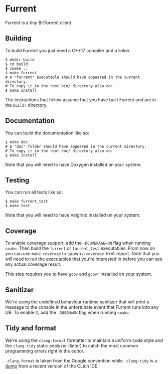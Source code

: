 # Furrent
Furrent is a tiny BitTorrent client

## Building
To build Furrent you just need a C++17 compiler and a linker.
```shell
$ mkdir build
$ cd build
$ cmake ..
$ make furrent
# A "furrent" executable should have appeared in the current directory.
# To copy it in the root bin/ directory also do:
$ make install
```
The instructions that follow assume that you have built Furrent and are in the `build/` directory.

## Documentation
You can build the documentation like so:
```shell
$ make doc
# A "doc" folder should have appeared in the current directory.
# To copy it in the root doc/ directory also do:
$ make install
```
Note that you will need to have Doxygen installed on your system.

## Testing
You can run all tests like so:
```shell
$ make furrent_test
$ make test
```
Note that you will need to have Valgrind installed on your system.

## Coverage
To enable coverage support, add the `-DCOVERAGE=ON` flag when running `cmake`. Then build the `furrent` or `furrent_test`
executables. From now on you can use `make coverage` to spawn a `coverage.html` report. Note that you will need to
run the executables that you're interested in before you can see any actual coverage result.

This step requires you to have `gcov` and `gcovr` installed on your system.

## Sanitizer
We're using the undefined behaviour runtime sanitizer that will print a message to the console in the unfortunate
event that Furrent runs into any UB. To enable it, add the `-DUSAN=ON` flag when running `cmake`.

## Tidy and format
We're using the `clang-format` formatter to maintain a uniform code style and the `clang-tidy` static analyzer (linter)
to catch the most common programming errors right in the editor.

`.clang-format` is taken from the Google convention while `.clang-tidy` is a
[dump](https://gist.github.com/ArnaudValensi/0d36639fb84b80ee57d0c3c977deb70e) from a recent version of the CLion IDE.
